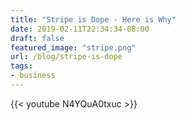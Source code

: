```yaml
---
title: "Stripe is Dope - Here is Why"
date: 2019-02-11T22:34:34-08:00
draft: false
featured_image: "stripe.png"
url: /blog/stripe-is-dope
tags:
- business
---
```


{{< youtube N4YQuA0txuc >}}



